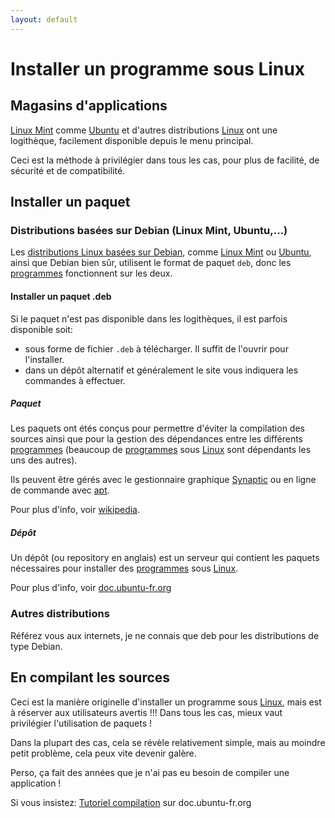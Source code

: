 ```yaml
---
layout: default
---
```


# Installer un programme sous Linux

## Magasins d'applications

[Linux Mint](../dist/Mint.md) comme [Ubuntu](../dist/Ubuntu.md) et d'autres distributions [Linux](../) ont une logithèque, facilement disponible depuis le menu principal.

Ceci est la méthode à privilégier dans tous les cas, pour plus de facilité, de sécurité et de compatibilité.

## Installer un paquet

### Distributions basées sur Debian (Linux Mint, Ubuntu,...)

Les [distributions Linux basées sur Debian](../#distributions-basées-sur-debian-linux-mint-ubuntu), comme [Linux Mint](../dist/Mint.md) ou [Ubuntu](../dist/Ubuntu.md), ainsi que Debian bien sûr, utilisent le format de paquet `deb`, donc les [programmes](../soft/) fonctionnent sur les deux.

#### Installer un paquet .deb

Si le paquet n'est pas disponible dans les logithèques, il est parfois disponible soit:

- sous forme de fichier `.deb` à télécharger. Il suffit de l'ouvrir pour l'installer.
- dans un dépôt alternatif et généralement le site vous indiquera les commandes à effectuer.

##### Paquet

Les paquets ont étés conçus pour permettre d'éviter la compilation des sources ainsi que pour la gestion des dépendances entre les différents [programmes](../soft/) (beaucoup de [programmes](../soft/) sous [Linux](../) sont dépendants les uns des autres).

Ils peuvent être gérés avec le gestionnaire graphique [Synaptic](apt://synaptic) ou en ligne de commande avec [apt](https://fr.wikipedia.org/wiki/Advanced_Packaging_Tool).

Pour plus d'info, voir [wikipedia](http://fr.wikipedia.org/wiki/Paquet_%28logiciel%29).

##### Dépôt

Un dépôt (ou repository en anglais) est un serveur qui contient les paquets nécessaires pour installer des [programmes](../soft/) sous [Linux](../).

Pour plus d'info, voir [doc.ubuntu-fr.org](<http://doc.ubuntu-fr.org/applications/apt/depots>)

### Autres distributions

Référez vous aux internets, je ne connais que deb pour les distributions de type Debian.

## En compilant les sources

Ceci est la manière originelle d'installer un programme sous [Linux](../), mais est à réserver aux utilisateurs avertis
!!! Dans tous les cas, mieux vaut privilégier l'utilisation de paquets !

Dans la plupart des cas, cela se révèle relativement simple, mais au moindre petit problème, cela peux vite devenir galère.

Perso, ça fait des années que je n'ai pas eu besoin de compiler une application !

Si vous insistez: [Tutoriel compilation](http://doc.ubuntu-fr.org/tutoriel/compilation) sur doc.ubuntu-fr.org
